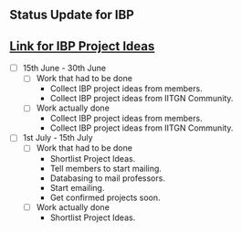 ## Status Update for IBP

## <a href = "https://docs.google.com/spreadsheets/d/1dj6oXjKUne85JHJuQ4EqnjLfoFmnC5YfKMO23B2_rkk/edit#gid=0"> Link for IBP Project Ideas </a>

 - [ ] 15th June - 30th June 
      - [ ] Work that had to be done <br />
           - Collect IBP project ideas from members.
           - Collect IBP project ideas from IITGN Community.
      - [ ] Work actually done <br />
           - Collect IBP project ideas from members.
           - Collect IBP project ideas from IITGN Community.
 - [ ] 1st July - 15th July
      - [ ] Work that had to be done <br />
           - Shortlist Project Ideas.
           - Tell members to start mailing.
           - Databasing to mail professors.
           - Start emailing.
           - Get confirmed projects soon.
      - [ ] Work actually done <br />
           - Shortlist Project Ideas.
           

